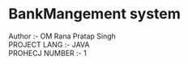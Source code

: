 # BankMangement system
Author :- OM Rana Pratap Singh
<br>
PROJECT LANG :- JAVA
<br>
PROHECJ NUMBER :- 1
